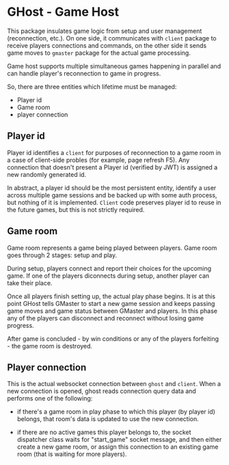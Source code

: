 # GHost - Game Host

This package insulates game logic from setup and user management (reconnection,
etc.). On one side, it communicates with `client` package to receive players
connections and commands, on the other side it sends game moves to `gmaster`
package for the actual game processing.

Game host supports multiple simultaneous games happening in parallel and can
handle player's reconnection to game in progress.

So, there are three entities which lifetime must be managed:

-   Player id
-   Game room
-   player connection

## Player id

Player id identifies a `client` for purposes of reconnection to a game room in a
case of client-side probles (for example, page refresh F5). Any connection that
doesn't present a Player id (verified by JWT) is assigned a new randomly
generated id.

In abstract, a player id should be the most persistent entity, identify a user
across multiple game sessions and be backed up with some auth process, but
nothing of it is implemented. `Client` code preserves player id to reuse in the
future games, but this is not strictly required.

## Game room

Game room represents a game being played between players. Game room goes
through 2 stages: setup and play.

During setup, players connect and report their choices for the upcoming game.
If one of the players diconnects during setup, another player can take their
place.

Once all players finish setting up, the actual play phase begins. It is at this
point GHost tells GMaster to start a new game session and keeps passing game
moves and game status between GMaster and players. In this phase any of the
players can disconnect and reconnect without losing game progress.

After game is concluded - by win conditions or any of the players forfeiting -
the game room is destroyed.

## Player connection

This is the actual websocket connection between `ghost` and `client`. When a new
connection is opened, ghost reads connection query data and performs one of the
following:

-   if there's a game room in play phase to which this player (by player id)
    belongs, that room's data is updated to use the new connection.

-   if there are no active games this player belongs to, the socket dispatcher
    class waits for "start_game" socket message, and then either create a new
    game room, or assign this connection to an existing game room (that is
    waiting for more players).
